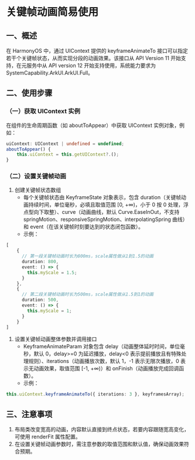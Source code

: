 # 关键帧动画简易使用

## 一、概述

在 HarmonyOS 中，通过 UIContext 提供的 keyframeAnimateTo 接口可以指定若干个关键帧状态，从而实现分段的动画效果。该接口从 API Version 11 开始支持，在元服务中从 API version 12 开始支持使用，系统能力要求为 SystemCapability.ArkUI.ArkUI.Full。

## 二、使用步骤

### （一）获取 UIContext 实例

在组件的生命周期函数（如 aboutToAppear）中获取 UIContext 实例对象，例如：

```typescript
uiContext: UIContext | undefined = undefined;
aboutToAppear() {
    this.uiContext = this.getUIContext?.();
}
```

### （二）设置关键帧动画

1. 创建关键帧状态数组
   - 每个关键帧状态由 KeyframeState 对象表示，包含 duration（关键帧动画持续时间，单位毫秒，必填且取值范围 [0, +∞)，小于 0 按 0 处理，浮点型向下取整）、curve（动画曲线，默认 Curve.EaseInOut，不支持 springMotion、responsiveSpringMotion、interpolatingSpring 曲线）和 event（在该关键帧时刻要达到的状态闭包函数）。
   - 示例：

```typescript
[
    {
      // 第一段关键帧动画时长为800ms，scale属性做从1到1.5的动画
      duration: 800,
      event: () => {
        this.myScale = 1.5;
      }
    },
    {
      // 第二段关键帧动画时长为500ms，scale属性做从1.5到1的动画
      duration: 500,
      event: () => {
        this.myScale = 1;
      }
    }
]
```

1. 设置关键帧动画整体参数并调用接口
   - KeyframeAnimateParam 对象包含 delay（动画整体延时时间，单位毫秒，默认 0，delay>=0 为延迟播放，delay<0 表示提前播放且有特殊处理规则）、iterations（动画播放次数，默认 1，-1 表示无限次播放，0 表示无动画效果，取值范围 [-1, +∞)）和 onFinish（动画播放完成回调函数）。
   - 示例：

```typescript
this.uiContext.keyframeAnimateTo({ iterations: 3 }, keyframesArray);
```

## 三、注意事项

1. 布局类改变宽高的动画，内容默认直接到终点状态，若要内容跟随宽高变化，可使用 renderFit 属性配置。
2. 在设置关键帧动画参数时，需注意参数的取值范围和默认值，确保动画效果符合预期。